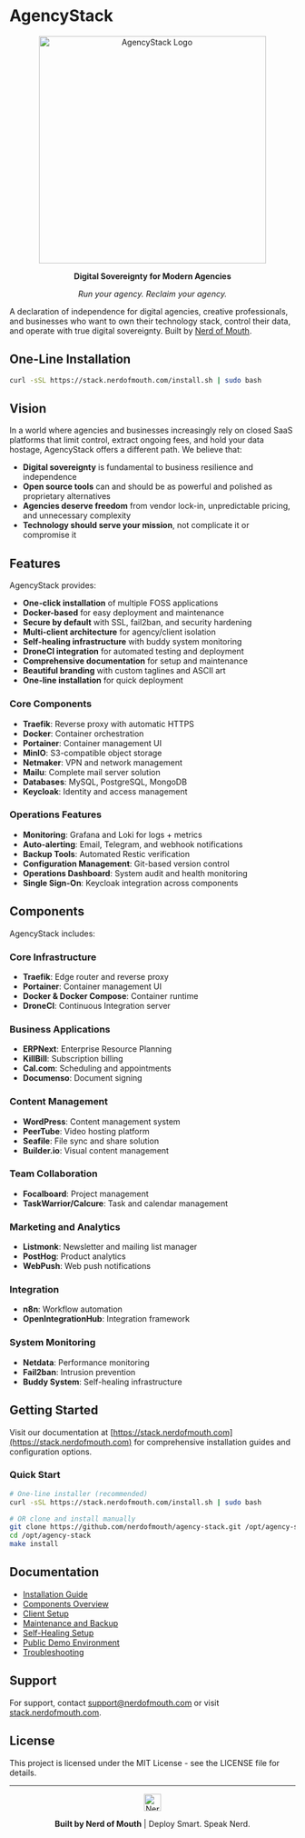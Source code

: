 # AgencyStack

<div align="center">
  <img src="docs/images/AgencyStack-logo.png" alt="AgencyStack Logo" width="400">
  <p><strong>Digital Sovereignty for Modern Agencies</strong></p>
  <p><em>Run your agency. Reclaim your agency.</em></p>
</div>

A declaration of independence for digital agencies, creative professionals, and businesses who want to own their technology stack, control their data, and operate with true digital sovereignty. Built by [Nerd of Mouth](https://stack.nerdofmouth.com).

## One-Line Installation

```bash
curl -sSL https://stack.nerdofmouth.com/install.sh | sudo bash
```

## Vision

In a world where agencies and businesses increasingly rely on closed SaaS platforms that limit control, extract ongoing fees, and hold your data hostage, AgencyStack offers a different path. We believe that:

- **Digital sovereignty** is fundamental to business resilience and independence
- **Open source tools** can and should be as powerful and polished as proprietary alternatives
- **Agencies deserve freedom** from vendor lock-in, unpredictable pricing, and unnecessary complexity
- **Technology should serve your mission**, not complicate it or compromise it

## Features

AgencyStack provides:
- **One-click installation** of multiple FOSS applications
- **Docker-based** for easy deployment and maintenance
- **Secure by default** with SSL, fail2ban, and security hardening
- **Multi-client architecture** for agency/client isolation
- **Self-healing infrastructure** with buddy system monitoring
- **DroneCI integration** for automated testing and deployment
- **Comprehensive documentation** for setup and maintenance
- **Beautiful branding** with custom taglines and ASCII art
- **One-line installation** for quick deployment

### Core Components
- **Traefik**: Reverse proxy with automatic HTTPS
- **Docker**: Container orchestration
- **Portainer**: Container management UI
- **MinIO**: S3-compatible object storage
- **Netmaker**: VPN and network management
- **Mailu**: Complete mail server solution
- **Databases**: MySQL, PostgreSQL, MongoDB
- **Keycloak**: Identity and access management

### Operations Features
- **Monitoring**: Grafana and Loki for logs + metrics
- **Auto-alerting**: Email, Telegram, and webhook notifications
- **Backup Tools**: Automated Restic verification
- **Configuration Management**: Git-based version control
- **Operations Dashboard**: System audit and health monitoring
- **Single Sign-On**: Keycloak integration across components

## Components

AgencyStack includes:

### Core Infrastructure
- **Traefik**: Edge router and reverse proxy
- **Portainer**: Container management UI
- **Docker & Docker Compose**: Container runtime
- **DroneCI**: Continuous Integration server

### Business Applications
- **ERPNext**: Enterprise Resource Planning
- **KillBill**: Subscription billing
- **Cal.com**: Scheduling and appointments
- **Documenso**: Document signing

### Content Management
- **WordPress**: Content management system
- **PeerTube**: Video hosting platform
- **Seafile**: File sync and share solution
- **Builder.io**: Visual content management

### Team Collaboration
- **Focalboard**: Project management
- **TaskWarrior/Calcure**: Task and calendar management

### Marketing and Analytics
- **Listmonk**: Newsletter and mailing list manager
- **PostHog**: Product analytics
- **WebPush**: Web push notifications

### Integration
- **n8n**: Workflow automation
- **OpenIntegrationHub**: Integration framework

### System Monitoring
- **Netdata**: Performance monitoring
- **Fail2ban**: Intrusion prevention
- **Buddy System**: Self-healing infrastructure

## Getting Started

Visit our documentation at [https://stack.nerdofmouth.com](https://stack.nerdofmouth.com) for comprehensive installation guides and configuration options.

### Quick Start

```bash
# One-line installer (recommended)
curl -sSL https://stack.nerdofmouth.com/install.sh | sudo bash

# OR clone and install manually
git clone https://github.com/nerdofmouth/agency-stack.git /opt/agency-stack
cd /opt/agency-stack
make install
```

## Documentation

- [Installation Guide](https://stack.nerdofmouth.com/pages/installation.html)
- [Components Overview](https://stack.nerdofmouth.com/pages/components.html)
- [Client Setup](https://stack.nerdofmouth.com/pages/client-setup.html)
- [Maintenance and Backup](https://stack.nerdofmouth.com/pages/maintenance.html)
- [Self-Healing Setup](https://stack.nerdofmouth.com/pages/self-healing.html)
- [Public Demo Environment](https://stack.nerdofmouth.com/pages/demo-setup.html)
- [Troubleshooting](https://stack.nerdofmouth.com/pages/troubleshooting.html)

## Support

For support, contact [support@nerdofmouth.com](mailto:support@nerdofmouth.com) or visit [stack.nerdofmouth.com](https://stack.nerdofmouth.com).

## License

This project is licensed under the MIT License - see the LICENSE file for details.

---

<div align="center">
  <img src="docs/images/NerdofMouth-logo.png" alt="Nerd of Mouth" height="30">
  <p><strong>Built by Nerd of Mouth</strong> | Deploy Smart. Speak Nerd.</p>
</div>
